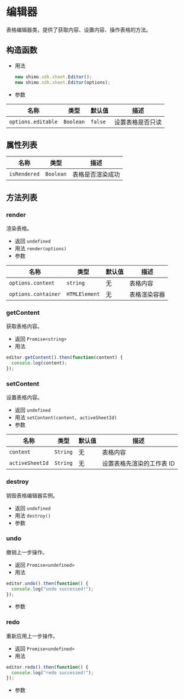 # 编辑器

表格编辑器类，提供了获取内容、设置内容、操作表格的方法。

## 构造函数

* 用法

  ```js
  new shimo.sdk.sheet.Editor();
  new shimo.sdk.sheet.Editor(options);
  ```

* 参数

| 名称               | 类型      | 默认值  | 描述             |
| ------------------ | --------- | ------- | ---------------- |
| `options.editable` | `Boolean` | `false` | 设置表格是否只读 |

## 属性列表

| 名称         | 类型      | 描述             |
| ------------ | --------- | ---------------- |
| `isRendered` | `Boolean` | 表格是否渲染成功 |

## 方法列表

### render

渲染表格。

* 返回 `undefined`
* 用法 `render(options)`
* 参数

| 名称                | 类型          | 默认值 | 描述         |
| ------------------- | ------------- | ------ | ------------ |
| `options.content`   | `string`      | 无     | 表格内容     |
| `options.container` | `HTMLElement` | 无     | 表格渲染容器 |

### getContent

获取表格内容。

* 返回 `Promise<string>`
* 用法

```js
editor.getContent().then(function(content) {
  console.log(content);
});
```

### setContent

设置表格内容。

* 返回 `undefined`
* 用法 `setContent(content, activeSheetId)`
* 参数

| 名称            | 类型     | 默认值 | 描述                      |
| --------------- | -------- | ------ | ------------------------- |
| `content`       | `String` | 无     | 表格内容                  |
| `activeSheetId` | `String` | 无     | 设置表格先渲染的工作表 ID |

### destroy

销毁表格编辑器实例。

* 返回 `undefined`
* 用法 `destroy()`
* 参数

### undo

撤销上一步操作。

* 返回 `Promise<undefined>`
* 用法

```js
editor.undo().then(function() {
  console.log("undo successed!");
});
```

* 参数

### redo

重新应用上一步操作。

* 返回 `Promise<undefined>`
* 用法

```js
editor.redo().then(function() {
  console.log("redo successed!");
});
```

* 参数
